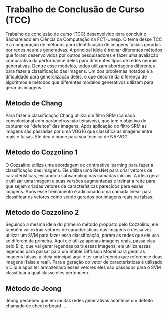 # Trabalho de Conclusão de Curso (TCC)

Trabalho de conclusão de curso (TCC) desenvolvido para concluir o Bacharelado em Ciência da Computação na FCT-Unesp. O tema desse TCC é a comparação de métodos para identificação de imagens faciais geradas por redes neurais generativas. A principal ideia é treinar diferentes métodos que foram desenvolvidos por outros pesquisadores e fazer uma avaliação comparativa da performance deles para diferentes tipos de redes neurais generativas. Dentre esse modelos, todos utilizam abordagens diferentes para fazer a classificação das imagens. Um dos problemas notados é a dificuldade para generalização deles, o que decorre da diferença de algoritmos e métodos que diferentes modelos generativos utilizam para gerar as imagens.

## Método de Chang

Para fazer a classificação Chang utiliza um filtro SRM (camada convolucional com parâmetros não teináveis), que tem o objetivo de capturar os "defeitos" das imagens. Após aplicação do filtro SRM as imagens são passadas por uma VGG16 que classifica as imagens entre reais e falsas. Ele deu o nome para sua técnica de NA-VGG.

## Método do Cozzolino 1

O Cozzalino utiliza uma abordagem de contrastive learning para fazer a classificação das imagens. Ele utiliza uma ResNet para criar vetores de características, evitando o subsampling nas camadas iniciais. A ideia geral é utilizar uma imagem e suas versões augmentadas e treinar a rede para que sejam criadas vetores de características parecidos para essas imagens. Após esse treinamento é adicionado uma camada linear para classificar os vetores como sendo gerados por imagens reais ou falsas.


## Método do Cozzolino 2

Seguindo a mesma ideia do primeiro método proposto pelo Cozzolino, ele também vai extrair vetores de características das imagens e dessa vez utilizar um SVM para fazer essa classificação, porém as redes que ele usa se diferem da primeira. Aqui ele utiliza apenas imagens reais, passa elas pelo Blip, que vai gerar legendas para essas imagens, ele utiliza essas legendas para passar para um Stable Diffusion Model para gerar as imagens falsas, a ideia principal aqui é ter uma legenda que referencie duas imagens (falsa e real). Para a geração do vetor de características é utilizado o Clip e após ter armazenado esses vetores eles são passados para o SVM classificar a qual classe eles pertencem.

## Método de Jeong

Jeong percebeu que em muitas redes generativas acontece um defeito chamado de checkerboard ...